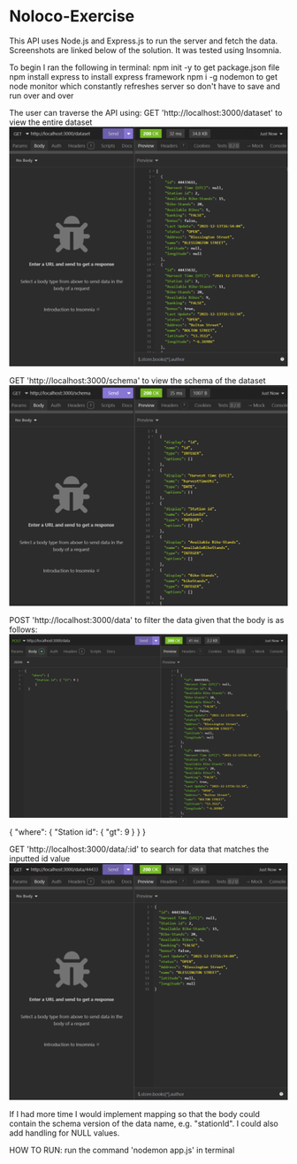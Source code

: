 # Noloco-Exercise

This API uses Node.js and Express.js to run the server and fetch the data.
Screenshots are linked below of the solution.
It was tested using Insomnia.

To begin I ran the following in terminal:
npm init -y           to get package.json file
npm install express   to install express framework
npm i -g nodemon      to get node monitor which constantly refreshes server so don't have to save and run over and over

The user can traverse the API using:
GET 'http://localhost:3000/dataset' to view the entire dataset
![/dataset screenshot](Screenshots/image1.png)

GET 'http://localhost:3000/schema' to view the schema of the dataset
![/schema screenshot](Screenshots/image2.png)

POST 'http://localhost:3000/data' to filter the data given that the body is as follows:
![/data screenshot](Screenshots/image3.png)

{
    "where": {
      "Station id": { "gt": 9 }
			}
  }

GET 'http://localhost:3000/data/:id' to search for data that matches the inputted id value
![/data/:id screenshot](Screenshots/image4.png)

If I had more time I would implement mapping so that the body could contain the schema version of the data name, e.g. "stationId". I could also add handling for NULL values.

HOW TO RUN:
run the command 'nodemon app.js' in terminal

